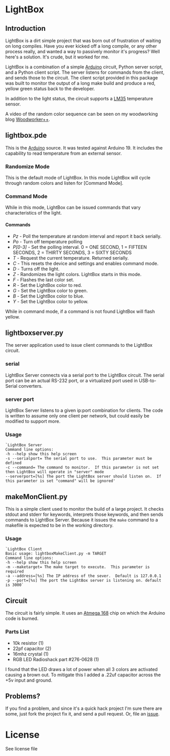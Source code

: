 # LightBox

## Introduction
LightBox is a dirt simple project that was born out of frustration of waiting on long compiles.
Have you ever kicked off a long compile, or any other process really, and wanted a way to passively
monitor it's progress?  Well here's a solution. It's crude, but it worked for me. 

LightBox is a combination of a simple [Arduino][1] circuit, Python server script, and a Python client script. The server listens for commands from the client, and sends those to the circuit. The client script provided in this package was built to monitor the output of a long make build and produce a red, yellow green status back to the developer.

In addition to the light status, the circuit supports a [LM35][3] temperature sensor.

A video of the random color sequence can be seen on my woodworking blog [Woodworker++][4].

## lightbox.pde
This is the [Arduino][1] source. It was tested against Arduino 19. It includes the capability to read temperature from an external sensor. 

### Randomize Mode
This is the default mode of LightBox. In this mode LightBox will cycle through random colors and listen for [Command Mode].

### Command Mode
While in this mode, LightBox can be issued commands that vary characteristics of the light.

#### Commands

* *Pz* - Poll the temperature at random interval and report it back serially.
* *Po* - Turn off temperature polling
* *P[0-3]* - Set the polling interval.  0 = ONE SECOND, 1 = FIFTEEN SECONDS, 2 = THIRTY SECONDS, 3 = SIXTY SECONDS
* *T* - Request the current temperature. Returned serially.
* *C* - This resets the device and settings and enables command mode.
* *D* - Turns off the light.
* *Z* - Randomizes the light colors. LightBox starts in this mode.
* *F* - Flashes the last color set.
* *R* - Set the LightBox color to red.
* *G* - Set the LightBox color to green.
* *B* - Set the LightBox color to blue.
* *Y* - Set the LightBox color to yellow.

While in command mode, if a command is not found LightBox will flash yellow.


## lightboxserver.py
The server application used to issue client commands to the LightBox circuit.

### serial
LightBox Server connects via a serial port to the LightBox circuit. The serial port can be an actual RS-232 port, or a virtualized port used in USB-to-Serial converters.

### server port
LightBox Server listens to a given ip:port combination for clients. The code is written to assume only one client per network, but could easily be modified to support more.

### Usage
    `LightBox Server
    Command line options:
    -h --help show this help screen
    -s --serialport= The serial port to use.  This parameter must be defined
    -c --command= The command to monitor.  If this parameter is not set then LightBox will operate in "server" mode
    --serverport=[%s] The port the LightBox server should listen on.  If this parameter is set "command" will be ignored'

## makeMonClient.py
This is a simple client used to monitor the build of a large project. It checks stdout and stderr for keywords, interprets those keywords, and then sends commands to LightBox Server. Because it issues the `make` command to a makefile is expected to be in the working directory. 

### Usage
    `LightBox Client
    Basic usage: lightboxMakeClient.py -m TARGET
    Command line options:
    -h --help show this help screen
    -m --maketarget= The make target to execute.  This parameter is required
    -a --address=[%s] The IP address of the sever.  Default is 127.0.0.1
    -p --port=[%s] The port the LightBox server is listening on. default is 3000`

## Circuit
The circuit is fairly simple. It uses an [Atmega 168][5] chip on which the Arduino code is burned.
### Parts List
* 10k resistor   (1)
* 22pf capacitor (2)
* 16mhz crystal  (1)
* RGB LED Radioshack part #276-0628 (1)

I found that the LED draws a lot of power when all 3 colors are activated causing a brown out. To mitigate this I added a .22uf capacitor across the +5v input and ground.

## Problems?
If you find a problem, and since it's a quick hack project I'm sure there are some, just fork the project fix it, and send a pull request. Or, file an [issue][2].

# License
See license file



[1]:http://arduino.cc/ "Arduino" 
[2]:http://github.com/nclaburn/LightBox/issues "issues"
[3]:http://www.national.com/mpf/LM/LM35.html#Overview "LM35"
[4]:http://woodworkerplusplus.blogspot.com/2009/11/paper-shade.html "Woodworker++"
[5]:http://www.atmel.com/dyn/products/product_card.asp?part_id=3303 "Atmega 168"
